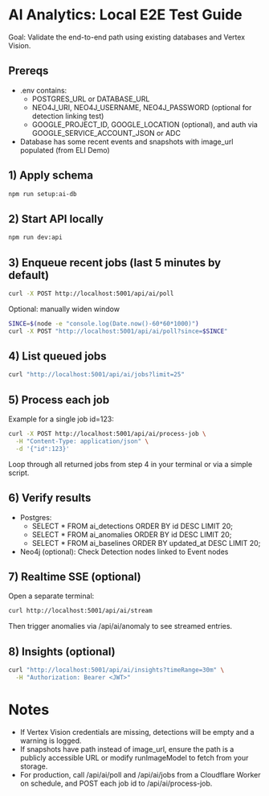# AI Analytics: Local E2E Test Guide

Goal: Validate the end-to-end path using existing databases and Vertex Vision.

## Prereqs
- .env contains:
  - POSTGRES_URL or DATABASE_URL
  - NEO4J_URI, NEO4J_USERNAME, NEO4J_PASSWORD (optional for detection linking test)
  - GOOGLE_PROJECT_ID, GOOGLE_LOCATION (optional), and auth via GOOGLE_SERVICE_ACCOUNT_JSON or ADC
- Database has some recent events and snapshots with image_url populated (from ELI Demo)

## 1) Apply schema
```bash
npm run setup:ai-db
```

## 2) Start API locally
```bash
npm run dev:api
```

## 3) Enqueue recent jobs (last 5 minutes by default)
```bash
curl -X POST http://localhost:5001/api/ai/poll
```

Optional: manually widen window
```bash
SINCE=$(node -e "console.log(Date.now()-60*60*1000)")
curl -X POST "http://localhost:5001/api/ai/poll?since=$SINCE"
```

## 4) List queued jobs
```bash
curl "http://localhost:5001/api/ai/jobs?limit=25"
```

## 5) Process each job
Example for a single job id=123:
```bash
curl -X POST http://localhost:5001/api/ai/process-job \
  -H "Content-Type: application/json" \
  -d '{"id":123}'
```

Loop through all returned jobs from step 4 in your terminal or via a simple script.

## 6) Verify results
- Postgres:
  - SELECT * FROM ai_detections ORDER BY id DESC LIMIT 20;
  - SELECT * FROM ai_anomalies ORDER BY id DESC LIMIT 20;
  - SELECT * FROM ai_baselines ORDER BY updated_at DESC LIMIT 20;
- Neo4j (optional): Check Detection nodes linked to Event nodes

## 7) Realtime SSE (optional)
Open a separate terminal:
```bash
curl http://localhost:5001/api/ai/stream
```
Then trigger anomalies via /api/ai/anomaly to see streamed entries.

## 8) Insights (optional)
```bash
curl "http://localhost:5001/api/ai/insights?timeRange=30m" \
  -H "Authorization: Bearer <JWT>"
```

# Notes
- If Vertex Vision credentials are missing, detections will be empty and a warning is logged.
- If snapshots have path instead of image_url, ensure the path is a publicly accessible URL or modify runImageModel to fetch from your storage.
- For production, call /api/ai/poll and /api/ai/jobs from a Cloudflare Worker on schedule, and POST each job id to /api/ai/process-job.

